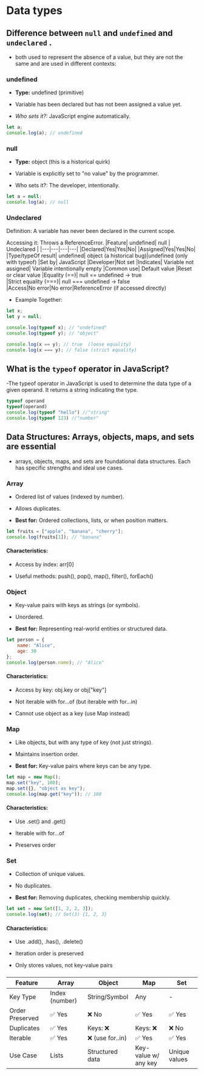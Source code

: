# Data types

## Difference between `null` and `undefined` and `undeclared` .

* both used to represent the absence of a value, but they are not the same and are used in different contexts:

### undefined

* **Type:** undefined (primitive)

* Variable has been declared but has not been assigned a value yet.

* *Who sets it?:* JavaScript engine automatically.

```js
let a;
console.log(a); // undefined
```

### null

* **Type:** object (this is a historical quirk)

* Variable is explicitly set to "no value" by the programmer.

* Who sets it?: The developer, intentionally.

```js
let a = null;
console.log(a); // null
```

### Undeclared

Definition: A variable has never been declared in the current scope.

Accessing it: Throws a ReferenceError.
|Feature|	undefined|	null | Undeclared |
|---|---|---|---|
|Declared|Yes|Yes|No|
|Assigned|Yes|Yes|No|
|Type/typeOf result|	undefined|	object (a historical bug)|undefined (only with typeof)
|Set by|	JavaScript	|Developer|Not set
|Indicates|	Variable not assigned|	Variable intentionally empty
|Common use|	Default value	|Reset or clear value
|Equality (==)|	null == undefined → true	
|Strict equality (===)|	null === undefined → false	
|Access|No error|No error|ReferenceError (if accessed directly)

* Example Together:

```js
let x;
let y = null;

console.log(typeof x); // "undefined"
console.log(typeof y); // "object"

console.log(x == y); // true  (loose equality)
console.log(x === y); // false (strict equality)
```

## What is the `typeof` operator in JavaScript?

-The typeof operator in JavaScript is used to determine the data type of a given operand. It returns a string indicating the type.

```js
typeof operand
typeof(operand)
console.log(typeof "hello") //"string"
console.log(typeof 123) //"number"
```

##  Data Structures: Arrays, objects, maps, and sets are essential

* arrays, objects, maps, and sets are foundational data structures. Each has specific strengths and ideal use cases.

### Array

* Ordered list of values (indexed by number).

* Allows duplicates.

* **Best for:** Ordered collections, lists, or when position matters.

```js
let fruits = ["apple", "banana", "cherry"];
console.log(fruits[1]); // "banana"
```

#### Characteristics:

* Access by index: arr[0]

* Useful methods: push(), pop(), map(), filter(), forEach()

### Object

* Key-value pairs with keys as strings (or symbols).

* Unordered.

* **Best for:** Representing real-world entities or structured data.

```js
let person = {
    name: "Alice",
    age: 30
};
console.log(person.name); // "Alice"
```

#### Characteristics:

* Access by key: obj.key or obj["key"]

* Not iterable with for...of (but iterable with for...in)

* Cannot use object as a key (use Map instead)

### Map

* Like objects, but with any type of key (not just strings).

* Maintains insertion order.

* **Best for:** Key-value pairs where keys can be any type.

```js
let map = new Map();
map.set("key", 100);
map.set({}, "object as key");
console.log(map.get("key")); // 100
```

#### Characteristics:

* Use .set() and .get()

* Iterable with for...of

* Preserves order

### Set

* Collection of unique values.

* No duplicates.

* **Best for:** Removing duplicates, checking membership quickly.

```js
let set = new Set([1, 2, 2, 3]);
console.log(set); // Set(3) {1, 2, 3}
```

####  Characteristics:

* Use .add(), .has(), .delete()

* Iteration order is preserved

* Only stores values, not key-value pairs

### 
|Feature	|Array	|Object	|Map	|Set|
|---|---|---|---|---|
|Key Type|	Index (number)|	String/Symbol|	Any|	-|
|Order Preserved	|✅ Yes	|❌ No	|✅ Yes	|✅ Yes|
|Duplicates|	✅ Yes|	Keys: ❌|	Keys: ❌|	❌ No
|Iterable|	✅ Yes|	❌ (use for..in)	|✅ Yes	|✅ Yes
|Use Case|	Lists	|Structured data|	Key-value w/ any key	|Unique values
